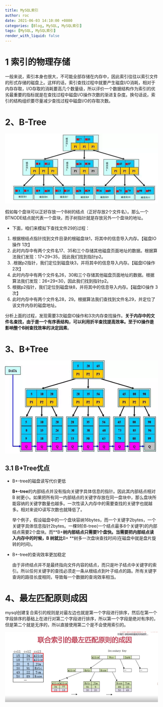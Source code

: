 ```yaml
---
title: MySQL索引
author: roc
date: 2021-06-03 14:10:00 +0800
categories: [Blog, MySQL, MySQL索引]
tags: [MySQL, MySQL索引]
render_with_liquid: false
---
```


# 1 索引的物理存储

​	一般来说，索引本身也很大，不可能全部存储在内存中，因此索引往往以索引文件的形式存储的磁盘上。这样的话，索引查找过程中就要产生磁盘I/O消耗，相对于内存存取，I/O存取的消耗要高几个数量级，所以评价一个数据结构作为索引的优劣最重要的指标就是在查找过程中磁盘I/O操作次数的渐进复杂度。换句话说，索引的结构组织要尽量减少查找过程中磁盘I/O的存取次数。

# 2、B-Tree

![](../../assets/img/blog/mysql/5687393-deb292ed3e4bf18c.jpg)

假如每个盘块可以正好存放一个B树的结点（正好存放2个文件名）。那么一个BTNODE结点就代表一个盘块，而子树指针就是存放另外一个盘块的地址。

- 下面，咱们来模拟下查找文件29的过程：

1. 根据根结点指针找到文件目录的根磁盘块1，将其中的信息导入内存。【磁盘IO操作 1次】
2. 此时内存中有两个文件名17、35和三个存储其他磁盘页面地址的数据。根据算法我们发现：17<29<35，因此我们找到指针p2。
3. .根据p2指针，我们定位到磁盘块3，并将其中的信息导入内存。【磁盘IO操作 2次】
4. 此时内存中有两个文件名26，30和三个存储其他磁盘页面地址的数据。根据算法我们发现：26<29<30，因此我们找到指针p2。
5. 根据p2指针，我们定位到磁盘块8，并将其中的信息导入内存。【磁盘IO操作 3次】
6. 此时内存中有两个文件名28，29。根据算法我们查找到文件名29，并定位了该文件内存的磁盘地址。

分析上面的过程，发现需要3次磁盘IO操作和3次内存查找操作。**关于内存中的文件名查找，由于是一个有序表结构，可以利用折半查找提高效率。至于IO操作是影响整个B树查找效率的决定因素**。

# 3、B+Tree

![](../../assets/img/blog/mysql/5687393-717ab97b31dfa84b.jpg)

## 3.1 B+Tree优点

- B+-tree的磁盘读写代价更低

  **B+-tree**的内部结点并没有指向关键字具体信息的指针。因此其内部结点相对B 树更小。如果把所有同一内部结点的关键字存放在同一盘块中，那么盘块所能容纳的关键字数量也越多。一次性读入内存中的需要查找的关键字也就越多。相对来说IO读写次数也就降低了。

  举个例子，假设磁盘中的一个盘块容纳16bytes，而一个关键字2bytes，一个关键字具体信息指针2bytes。一棵9阶B-tree(一个结点最多8个关键字)的内部结点需要2个盘块。而**B+**树内部结点只需要1个盘快。当需要把内部结点读入内存中的时候，B 树就比**B+ **树多一次盘块查找时间(在磁盘中就是盘片旋转的时间)。


- B+-tree的查询效率更加稳定

  由于非终结点并不是最终指向文件内容的结点，而只是叶子结点中关键字的索引。所以任何关键字的查找必须走一条从根结点到叶子结点的路。所有关键字查询的路径长度相同，导致每一个数据的查询效率相当。


# 4、最左匹配原则成因

mysql创建复合索引的规则是对最左边也就是第一个字段进行排序，然后在第一个字段排序的基础上在进行对第二个字段进行排序，所以第一个字段是绝对有序的，但是第二个就是无序的，所以直接使用第二个是不会使用索引的。

![](../../assets/img/blog/mysql/TIM图片20190714161345.png)
